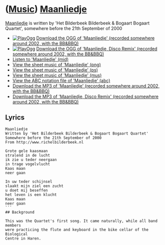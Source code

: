 # ([Music](Music.htm)) [Maanliedje](SongMaanliedje.htm)

[Maanliedje](SongMaanliedje.htm) is written by 'Het Bilderbeek
Bilderbeek & Bogaart Bogaart Quartet', somewhere before the 21th
September of 2000

 * [![PlayOgg](http://static.fsf.org/playogg/Play_ogg_80x15.png "I support PlayOgg!")](http://playogg.org) [Download the OGG of 'Maanliedje' (recorded somewhere around 2002, with the BB&BBQ)](CD01_02Maanliedje.ogg)
 * [![PlayOgg](http://static.fsf.org/playogg/Play_ogg_80x15.png "I support PlayOgg!")](http://playogg.org) [Download the OGG of 'Maanliedje, Disco Remix' (recorded somewhere around 2002, with the BB&BBQ)](CD01_06MaanliedjeDisco.ogg)
 * [Listen to 'Maanliedje' (mid)](SongMaanliedje.mid)
 * [View the sheet music of 'Maanliedje' (png)](SongMaanliedje.png)
 * [View the sheet music of 'Maanliedje' (ps)](SongMaanliedje.ps)
 * [View the sheet music of 'Maanliedje' (mus)](SongMaanliedje.mus)
 * [View the ABC notation file of 'Maanliedje' (abc)](Maanliedje.abc)
 * [Download the MP3 of 'Maanliedje' (recorded somewhere around 2002, with the BB&BBQ)](CD01_02Maanliedje.mp3)
 * [Download the MP3 of 'Maanliedje, Disco Remix' (recorded somewhere around 2002, with the BB&BBQ)](CD01_06MaanliedjeDisco.mp3)

## Lyrics

```
Maanliedje
Written by 'Het Bilderbeek Bilderbeek & Bogaart Bogaart Quartet'
Somewhere before the 21th September of 2000
From http://www.richelbilderbeek.nl

Grote gele kaasmaan
stralend in de lucht
ik zie u teder neergaan
in trage vogelvlucht
Kaas maan
neer gaan

In uw teder schijnsel
slaakt mijn ziel een zucht
u doet mij beseffen
het leven is een klucht
Kaas maan
neer gaan
``` 
## Background

This was the Quartet's first song. It came naturally, while all band members
were practicing the flute and keyboard in the bike cellar of the Biological
Centre in Haren.
 